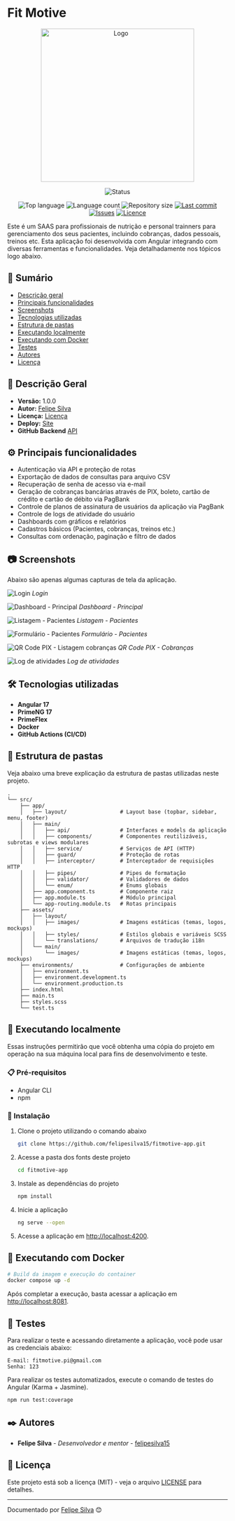# Fit Motive

<div align="center">
    <img alt="Logo" width="350px" src="https://i.imgur.com/HzsQOZm.jpeg" />

![Status](http://img.shields.io/static/v1?label=STATUS&message=FINALIZADO&color=RED&style=for-the-badge)

![Top language](https://img.shields.io/github/languages/top/felipesilva15/fitmotive-app.svg)
![Language count](https://img.shields.io/github/languages/count/felipesilva15/fitmotive-app.svg)
![Repository size](https://img.shields.io/github/repo-size/felipesilva15/fitmotive-app.svg)
[![Last commit](https://img.shields.io/github/last-commit/felipesilva15/fitmotive-app.svg)](https://github.com/felipesilva15/fitmotive-app/commits/main)
[![Issues](https://img.shields.io/github/issues/felipesilva15/fitmotive-app.svg)](https://github.com/felipesilva15/fitmotive-app/issues)
[![Licence](https://img.shields.io/github/license/felipesilva15/fitmotive-app.svg)](https://github.com/felipesilva15/fitmotive-app/blob/main/LICENSE)

</div>

Este é um SAAS para profissionais de nutrição e personal trainners para gerenciamento dos seus pacientes, incluindo cobranças, dados pessoais, treinos etc. Esta aplicação foi desenvolvida com Angular integrando com diversas ferramentas e funcionalidades. Veja detalhadamente nos tópicos logo abaixo.

## 📑 Sumário

- [Descrição geral](#-descrição-geral)
- [Principais funcionalidades](#-principais-funcionalidades)
- [Screenshots](#-screenshots)
- [Tecnologias utilizadas](#%EF%B8%8F-tecnologias-utilizadas)
- [Estrutura de pastas](#-estrutura-de-pastas)
- [Executando localmente](#-executando-localmente)
- [Executando com Docker](#-executando-com-docker)
- [Testes](#-testes)
- [Autores](#%EF%B8%8F-autores)
- [Licença](#-licença)

## 📘 Descrição Geral

- **Versão:** 1.0.0  
- **Autor:** [Felipe Silva](mailto:felipe.allware@gmail.com)  
- **Licença:** [Licença](https://github.com/felipesilva15/fitmotive-app/blob/main/LICENSE)
- **Deploy:** [Site](https://fitmotive.felipesilva15.com.br)
- **GitHub Backend** [API](https://github.com/felipesilva15/fitmotive-api)

## ⚙ Principais funcionalidades

- Autenticação via API e proteção de rotas
- Exportação de dados de consultas para arquivo CSV
- Recuperação de senha de acesso via e-mail
- Geração de cobranças bancárias através de PIX, boleto, cartão de crédito e cartão de débito via PagBank
- Controle de planos de assinatura de usuários da aplicação via PagBank
- Controle de logs de atividade do usuário
- Dashboards com gráficos e relatórios
- Cadastros básicos (Pacientes, cobranças, treinos etc.)
- Consultas com ordenação, paginação e filtro de dados

## 📷 Screenshots

Abaixo são apenas algumas capturas de tela da aplicação.

![Login](https://i.imgur.com/9A5tF0M.jpeg)
*Login*

![Dashboard - Principal](https://i.imgur.com/6JcCxfj.jpeg)
*Dashboard - Principal*

![Listagem - Pacientes](https://i.imgur.com/FwOylDP.jpeg)
*Listagem - Pacientes*

![Formulário - Pacientes](https://i.imgur.com/AU9yKWc.jpeg)
*Formulário - Pacientes*

![QR Code PIX - Listagem cobranças](https://i.imgur.com/Nb9T0g0.jpeg)
*QR Code PIX - Cobranças*

![Log de atividades](https://i.imgur.com/W66nh9F.jpeg)
*Log de atividades*

## 🛠️ Tecnologias utilizadas

- **Angular 17**
- **PrimeNG 17**
- **PrimeFlex**
- **Docker**
- **GitHub Actions (CI/CD)**

## 📁 Estrutura de pastas

Veja abaixo uma breve explicação da estrutura de pastas utilizadas neste projeto.

```text
.
└── src/
    ├── app/
    │   ├── layout/                 # Layout base (topbar, sidebar, menu, footer)
    │   ├── main/
    │   │   ├── api/                # Interfaces e models da aplicação
    │   │   ├── components/         # Componentes reutilizáveis, subrotas e views modulares
    │   │   ├── service/            # Serviços de API (HTTP)
    │   │   ├── guard/              # Proteção de rotas
    │   │   ├── interceptor/        # Interceptador de requisições HTTP
    │   │   ├── pipes/              # Pipes de formatação
    │   │   ├── validator/          # Validadores de dados
    │   │   └── enum/               # Enums globais
    │   ├── app.component.ts        # Componente raiz
    │   ├── app.module.ts           # Módulo principal
    │   └── app-routing.module.ts   # Rotas principais
    ├── assets/
    │   ├── layout/
    │   │   ├── images/             # Imagens estáticas (temas, logos, mockups)
    │   │   ├── styles/             # Estilos globais e variáveis SCSS
    │   │   └── translations/       # Arquivos de tradução i18n
    │   └── main/
    │       └── images/             # Imagens estáticas (temas, logos, mockups)
    ├── environments/               # Configurações de ambiente
    │   ├── environment.ts
    │   ├── environment.development.ts
    │   └── environment.production.ts
    ├── index.html
    ├── main.ts
    ├── styles.scss
    └── test.ts
```

## 🚀 Executando localmente

Essas instruções permitirão que você obtenha uma cópia do projeto em operação na sua máquina local para fins de desenvolvimento e teste.

### 📋 Pré-requisitos

- Angular CLI
- npm

### 🔧 Instalação

1. Clone o projeto utilizando o comando abaixo

    ``` bash
    git clone https://github.com/felipesilva15/fitmotive-app.git
    ```

2. Acesse a pasta dos fonts deste projeto

    ```bash
    cd fitmotive-app
    ```

3. Instale as dependências do projeto

    ```bash
    npm install
    ```

4. Inicie a aplicação

    ```bash
    ng serve --open
    ```

5. Acesse a aplicação em <http://localhost:4200>.

## 🐳 Executando com Docker

```bash
# Build da imagem e execução do container
docker compose up -d
```

Após completar a execução, basta acessar a aplicação em <http://localhost:8081>.

## 🧪 Testes

Para realizar o teste e acessando diretamente a aplicação, você pode usar as credenciais abaixo:

```text
E-mail: fitmotive.pi@gmail.com
Senha: 123
```

Para realizar os testes automatizados, execute o comando de testes do Angular (Karma + Jasmine).

```bash
npm run test:coverage
```

## ✒️ Autores

- **Felipe Silva** - *Desenvolvedor e mentor* - [felipesilva15](https://github.com/felipesilva15)

## 📄 Licença

Este projeto está sob a licença (MIT) - veja o arquivo [LICENSE](https://github.com/felipesilva15/fitmotive-app/blob/main/LICENSE) para detalhes.

---

Documentado por [Felipe Silva](https://github.com/felipesilva15) 😊
